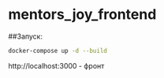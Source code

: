 # mentors_joy_frontend
##Запуск:
```bash
docker-compose up -d --build
```
http://localhost:3000 - фронт

